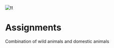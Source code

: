 ![tt](https://github.com/user-attachments/assets/3bc03328-c384-4a19-9c48-0cdf3ab9aee0)
# Assignments
Combination of wild animals and domestic animals  
